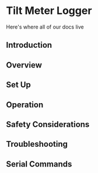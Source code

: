 # Tilt Meter Logger

Here's where all of our docs live

## Introduction

## Overview

## Set Up

## Operation

## Safety Considerations

## Troubleshooting

## Serial Commands
